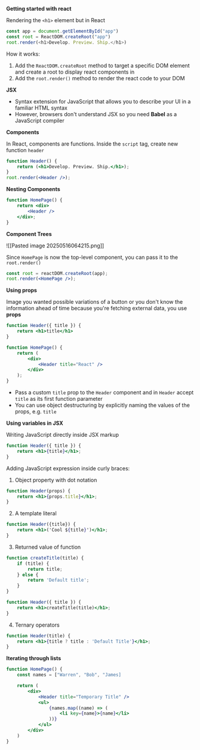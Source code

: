 **Getting started with react**

Rendering the `<h1>` element but in React

```js
const app = document.getElementById("app")
const root = ReactDOM.createRoot("app")
root.render(<h1>Develop. Preview. Ship.</h1>)
```

How it works:
1. Add the `ReactDOM.createRoot` method to target a specific DOM element and create a root to display react components in
2. Add the `root.render()` method to render the react code to your DOM

**JSX**
- Syntax extension for JavaScript that allows you to describe your UI in a familiar HTML syntax
- However, browsers don't understand JSX so you need **Babel** as a JavaScript compiler

**Components**

In React, components are functions. Inside the `script` tag, create new function `header`

```jsx
function Header() {
	return (<h1>Develop. Preview. Ship.</h1>);
}
root.render(<Header />);
```

**Nesting Components**

```jsx
function HomePage() {
	return <div>
		<Header />
	</div>;
}
```

**Component Trees**

![[Pasted image 20250516064215.png]]

Since `HomePage` is now the top-level component, you can pass it to the `root.render()`

```jsx
const root = reactDOM.createRoot(app);
root.render(<HomePage />);
```

**Using props**

Image you wanted possible variations of a button or you don't know the information ahead of time because you're fetching external data, you use **props**

```jsx
function Header({ title }) {
	return <h1>title</h1>
}

function HomePage() {
	return (
		<div>
			<Header title="React" />
		</div>
	);
}
```
- Pass a custom `title` prop to the `Header` component and in `Header` accept `title` as its first function parameter
- You can use object destructuring by explicitly naming the values of the props, e.g. `title`

**Using variables in JSX**

Writing JavaScript directly inside JSX markup

```jsx
function Header({ title }) {
	return <h1>{title}</h1>;
}
```

Adding JavaScript expression inside curly braces:

1. Object property with dot notation
```jsx
function Header(props) {
	return <h1>{props.title}</h1>;
}
```

2. A template literal
```jsx
function Header({title}) {
	return <h1>('Cool ${title}')</h1>;
}
```

3. Returned value of function
```jsx
function createTitle(title) {
	if (title) {
		return title;
	} else {
		return 'Default title';
	}
}

function Header({ title }) {
	return <h1>createTitle(title)</h1>;
}
```

4. Ternary operators
```jsx
function Header(title) {
	return <h1>{title ? title : 'Default Title'}</h1>;
}
```


**Iterating through lists**

```jsx
function HomePage() {
	const names = ["Warren", "Bob", "James]

	return (
		<div>
			<Header title="Temporary Title" />
			<ul>
				{names.map((name) => (
					<li key={name}>{name}</li>
				))}
			</ul>
		</div>
	)
}
```